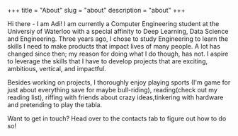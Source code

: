 +++
title = "About"
slug = "about"
description = "about"
+++

 Hi there - I am Adi! I am currently a Computer Engineering student at the Universiy of Waterloo with a special affinity to Deep Learning, Data Science and Engineering. Three years ago, I chose to study Engineering to learn the skills I need to make products that impact lives of many people. A lot has changed since then; my reason for doing what I do though, has not. I aspire to leverage the skills that I have to develop projects that are exciting, ambitious, vertical, and impactful. 



Besides working on projects, I thoroughly enjoy playing sports (I'm game for just about everything save for maybe bull-riding), reading(check out my reading list), riffing with friends about crazy ideas,tinkering with hardware and pretending to play the tabla. 


Want to get in touch? Head over to the contacts tab to figure out how to do so! 


